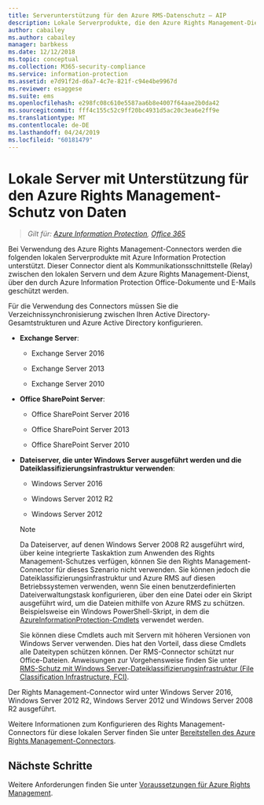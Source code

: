```yaml
---
title: Serverunterstützung für den Azure RMS-Datenschutz – AIP
description: Lokale Serverprodukte, die den Azure Rights Management-Dienst von Azure Information Protection über den Rights Management-Connector verwenden können.
author: cabailey
ms.author: cabailey
manager: barbkess
ms.date: 12/12/2018
ms.topic: conceptual
ms.collection: M365-security-compliance
ms.service: information-protection
ms.assetid: e7d91f2d-d6a7-4c7e-821f-c94e4be9967d
ms.reviewer: esaggese
ms.suite: ems
ms.openlocfilehash: e298fc08c610e5587aa6b8e4007f64aae2b0da42
ms.sourcegitcommit: fff4c155c52c9ff20bc4931d5ac20c3ea6e2ff9e
ms.translationtype: MT
ms.contentlocale: de-DE
ms.lasthandoff: 04/24/2019
ms.locfileid: "60181479"
---
```

# <a name="on-premises-servers-that-support-azure-rights-management-data-protection"></a>Lokale Server mit Unterstützung für den Azure Rights Management-Schutz von Daten

>*Gilt für: [Azure Information Protection](https://azure.microsoft.com/pricing/details/information-protection), [Office 365](https://download.microsoft.com/download/E/C/F/ECF42E71-4EC0-48FF-AA00-577AC14D5B5C/Azure_Information_Protection_licensing_datasheet_EN-US.pdf)*

Bei Verwendung des Azure Rights Management-Connectors werden die folgenden lokalen Serverprodukte mit Azure Information Protection unterstützt. Dieser Connector dient als Kommunikationsschnittstelle (Relay) zwischen den lokalen Servern und dem Azure Rights Management-Dienst, über den durch Azure Information Protection Office-Dokumente und E-Mails geschützt werden. 

Für die Verwendung des Connectors müssen Sie die Verzeichnissynchronisierung zwischen Ihren Active Directory-Gesamtstrukturen und Azure Active Directory konfigurieren.

-   **Exchange Server**:

    -   Exchange Server 2016

    -   Exchange Server 2013

    -   Exchange Server 2010

-   **Office SharePoint Server**:

    -   Office SharePoint Server 2016

    -   Office SharePoint Server 2013

    -   Office SharePoint Server 2010

-   **Dateiserver, die unter Windows Server ausgeführt werden und die Dateiklassifizierungsinfrastruktur verwenden**:

    -   Windows Server 2016

    -   Windows Server 2012 R2

    -   Windows Server 2012

    > [!NOTE]
    > Da Dateiserver, auf denen Windows Server 2008 R2 ausgeführt wird, über keine integrierte Taskaktion zum Anwenden des Rights Management-Schutzes verfügen, können Sie den Rights Management-Connector für dieses Szenario nicht verwenden. Sie können jedoch die Dateiklassifizierungsinfrastruktur und Azure RMS auf diesen Betriebssystemen verwenden, wenn Sie einen benutzerdefinierten Dateiverwaltungstask konfigurieren, über den eine Datei oder ein Skript ausgeführt wird, um die Dateien mithilfe von Azure RMS zu schützen. Beispielsweise ein Windows PowerShell-Skript, in dem die [AzureInformationProtection-Cmdlets](/powershell/azureinformationprotection/vlatest/aip) verwendet werden.
    > 
    > Sie können diese Cmdlets auch mit Servern mit höheren Versionen von Windows Server verwenden. Dies hat den Vorteil, dass diese Cmdlets alle Dateitypen schützen können. Der RMS-Connector schützt nur Office-Dateien. Anweisungen zur Vorgehensweise finden Sie unter [RMS-Schutz mit Windows Server-Dateiklassifizierungsinfrastruktur (File Classification Infrastructure, FCI)](./rms-client/configure-fci.md).

Der Rights Management-Connector wird unter Windows Server 2016, Windows Server 2012 R2, Windows Server 2012 und Windows Server 2008 R2 ausgeführt.

Weitere Informationen zum Konfigurieren des Rights Management-Connectors für diese lokalen Server finden Sie unter [Bereitstellen des Azure Rights Management-Connectors](deploy-rms-connector.md).

## <a name="next-steps"></a>Nächste Schritte
Weitere Anforderungen finden Sie unter [Voraussetzungen für Azure Rights Management](requirements.md).
